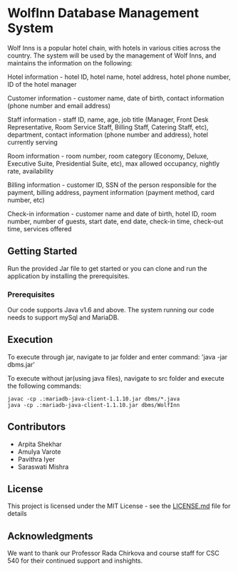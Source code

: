 # WolfInn Database Management System

Wolf Inns is a popular hotel chain, with hotels in various cities across the country. The system will be used by the management of Wolf Inns, and maintains the information on the following: 

Hotel information - hotel ID, hotel name, hotel address, hotel phone number, ID of the hotel manager

Customer information - customer name, date of birth, contact information (phone number and email address)

Staff information - staff ID, name, age, job title (Manager, Front Desk Representative, Room Service Staff, Billing Staff, Catering Staff, etc), department, contact information (phone number and address), hotel currently serving

Room information - room number, room category (Economy, Deluxe, Executive Suite, Presidential Suite, etc), max allowed occupancy, nightly rate, availability

Billing information - customer ID, SSN of the person responsible for the payment, billing address, payment information (payment method, card number, etc)

Check-in information - customer name and date of birth, hotel ID, room number, number of guests, start date, end date, check-in time, check-out time, services offered

## Getting Started

Run the provided Jar file to get started or you can clone and run the application by installing the prerequisites.

### Prerequisites

Our code supports Java v1.6 and above. The system running our code needs to support mySql and MariaDB.

## Execution

To execute through jar, navigate to jar folder and enter command: 'java -jar dbms.jar'

To execute without jar(using java files), navigate to src folder and execute the following commands:
```
javac -cp .:mariadb-java-client-1.1.10.jar dbms/*.java
java -cp .:mariadb-java-client-1.1.10.jar dbms/WolfInn
```

## Contributors

* Arpita Shekhar
* Amulya Varote
* Pavithra Iyer
* Saraswati Mishra

## License

This project is licensed under the MIT License - see the [LICENSE.md](LICENSE.md) file for details

## Acknowledgments

We want to thank our Professor Rada Chirkova and course staff for CSC 540 for their continued support and inshights.



